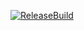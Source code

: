 [![ReleaseBuild](https://github.com/KoudaAyu/CG-DirectXGame/actions/workflows/Release.yml/badge.svg)](https://github.com/KoudaAyu/CG-DirectXGame/actions/workflows/Release.yml)
